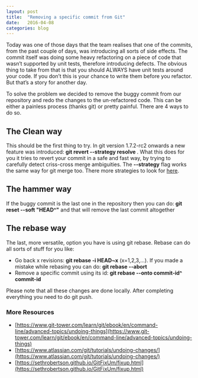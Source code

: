 ```yaml
---
layout: post
title:  "Removing a specific commit from Git"
date:   2016-04-08
categories: blog
---
```


Today was one of those days that the team realises that one of the commits, from the past couple of days, was introducing all sorts of side effects. The commit itself was doing some heavy refactoring on a piece of code that wasn’t supported by unit tests, therefore introducing defects. The obvious thing to take from that is that you should ALWAYS have unit tests around your code. If you don’t this is your chance to write them before you refactor. But that’s a story for another day.

To solve the problem we decided to remove the buggy commit from our repository and redo the changes to the un-refactored code. This can be either a painless process (thanks git) or pretty painful. There are 4 ways to do so.

## The Clean way
This should be the first thing to try. In git version 1.7.2-rc2 onwards a new feature was introduced: **git revert --strategy resolve <commit>**. What this does for you it tries to revert your commit in a safe and fast way, by trying to carefully detect criss-cross merge ambiguities. The **--strategy** flag works the same way for git merge too. There more strategies to look for [here](https://git-scm.com/docs/git-merge#_merge_strategies).

## The hammer way
If the buggy commit is the last one in the repository then you can do: **git reset --soft "HEAD^"** and that will remove the last commit altogether

## The rebase way
The last, more versatile, option you have is using git rebase. Rebase can do all sorts of stuff for you like: 

* Go back x revisions: **git rebase -i HEAD~x** (x=1,2,3,...). If you made a mistake while rebasing you can do: **git rebase --abort** 
* Remove a specific commit using its id: **git rebase --onto commit-id^ commit-id**

Please note that all these changes are done locally. After completing everything you need to do git push.

### More Resources

* [https://www.git-tower.com/learn/git/ebook/en/command-line/advanced-topics/undoing-things](https://www.git-tower.com/learn/git/ebook/en/command-line/advanced-topics/undoing-things) 
* [https://www.atlassian.com/git/tutorials/undoing-changes/](https://www.atlassian.com/git/tutorials/undoing-changes/)
* [https://sethrobertson.github.io/GitFixUm/fixup.html](https://sethrobertson.github.io/GitFixUm/fixup.html)